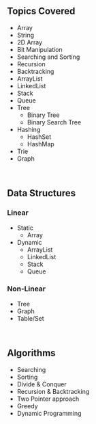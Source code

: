 <h2>Topics Covered</h2>

- Array
- String
- 2D Array
- Bit Manipulation
- Searching and Sorting
- Recursion
- Backtracking
- ArrayList
- LinkedList
- Stack
- Queue
- Tree
  - Binary Tree
  - Binary Search Tree
- Hashing
  - HashSet
  - HashMap
- Trie
- Graph

<br>
<h2>Data Structures</h2>

<h3>Linear</h3>

- Static 
  - Array
- Dynamic 
  - ArrayList
  - LinkedList
  - Stack
  - Queue
    
<h3>Non-Linear</h3>

- Tree
- Graph
- Table/Set

<br>
<h2>Algorithms</h2>

- Searching
- Sorting
- Divide & Conquer
- Recursion & Backtracking
- Two Pointer approach
- Greedy
- Dynamic Programming

